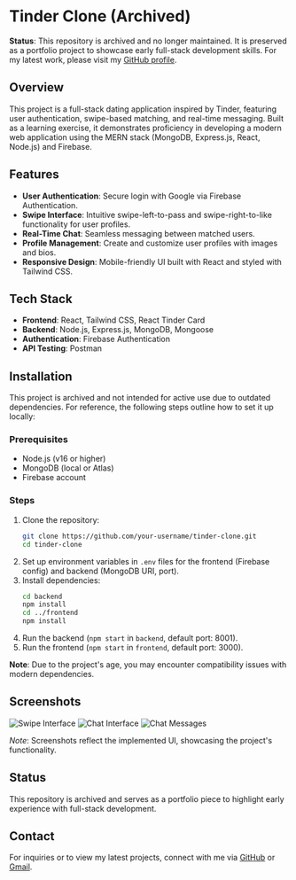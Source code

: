 # Tinder Clone (Archived)

**Status**: This repository is archived and no longer maintained. It is preserved as a portfolio project to showcase early full-stack development skills. For my latest work, please visit my [GitHub profile](https://github.com/Usama-Imtiaz-07).

## Overview
This project is a full-stack dating application inspired by Tinder, featuring user authentication, swipe-based matching, and real-time messaging. Built as a learning exercise, it demonstrates proficiency in developing a modern web application using the MERN stack (MongoDB, Express.js, React, Node.js) and Firebase.

## Features
- **User Authentication**: Secure login with Google via Firebase Authentication.
- **Swipe Interface**: Intuitive swipe-left-to-pass and swipe-right-to-like functionality for user profiles.
- **Real-Time Chat**: Seamless messaging between matched users.
- **Profile Management**: Create and customize user profiles with images and bios.
- **Responsive Design**: Mobile-friendly UI built with React and styled with Tailwind CSS.

## Tech Stack
- **Frontend**: React, Tailwind CSS, React Tinder Card
- **Backend**: Node.js, Express.js, MongoDB, Mongoose
- **Authentication**: Firebase Authentication
- **API Testing**: Postman

## Installation
This project is archived and not intended for active use due to outdated dependencies. For reference, the following steps outline how to set it up locally:

### Prerequisites
- Node.js (v16 or higher)
- MongoDB (local or Atlas)
- Firebase account

### Steps
1. Clone the repository:
   ```bash
   git clone https://github.com/your-username/tinder-clone.git
   cd tinder-clone
   ```
2. Set up environment variables in `.env` files for the frontend (Firebase config) and backend (MongoDB URI, port).
3. Install dependencies:
   ```bash
   cd backend
   npm install
   cd ../frontend
   npm install
   ```
4. Run the backend (`npm start` in `backend`, default port: 8001).
5. Run the frontend (`npm start` in `frontend`, default port: 3000).

**Note**: Due to the project's age, you may encounter compatibility issues with modern dependencies.

## Screenshots

![Swipe Interface](assets/swipe.png)
![Chat Interface](assets/chatInterface.png)
![Chat Messages](assets/chat.png)

*Note*: Screenshots reflect the implemented UI, showcasing the project's functionality.

## Status
This repository is archived and serves as a portfolio piece to highlight early experience with full-stack development.

## Contact
For inquiries or to view my latest projects, connect with me via [GitHub](https://github.com/Usama-Imtiaz-07) or [Gmail](mailto:osamaimtiaz677@gmail.com).
